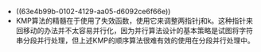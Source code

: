 - ((63e4b99b-0102-4129-aa05-d6092ce6f66e))
- KMP算法的精髓在于使用了失效函数，使用它来调整两指针j和k。这种指针来回移动的办法并不太容易并行化，因为并行算法设计的基本策略是试图将字符串分段并行处理，但上述KMP的顺序算法很难有效的使用在分段并行处理中。